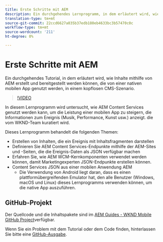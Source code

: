 ```yaml
---
title: Erste Schritte mit AEM
description: Ein durchgehendes Lernprogramm, in dem erläutert wird, wie Inhalte mithilfe von AEM Headless erstellt und bereitgestellt werden können.
translation-type: tm+mt
source-git-commit: 22ccd6627a035b37edb180eb4633bc3b57470c0c
workflow-type: tm+mt
source-wordcount: '211'
ht-degree: 0%

---
```



# Erste Schritte mit AEM

Ein durchgehendes Tutorial, in dem erläutert wird, wie Inhalte mithilfe von AEM erstellt und bereitgestellt werden können, die von einer nativen mobilen App genutzt werden, in einem kopflosen CMS-Szenario.

>[!VIDEO](https://video.tv.adobe.com/v/28315/?quality=12&learn=on)

In diesem Lernprogramm wird untersucht, wie AEM Content Services genutzt werden kann, um die Leistung einer mobilen App zu steigern, die Informationen zum Ereignis (Musik, Performance, Kunst usw.) anzeigt. die vom WKND-Team kuratiert wird.

Dieses Lernprogramm behandelt die folgenden Themen:

* Erstellen von Inhalten, die ein Ereignis mit Inhaltsfragmenten darstellen
* Definieren Sie AEM Content Services-Endpunkte mithilfe der AEM-Sites und -Seiten, die die Ereignis-Daten als JSON verfügbar machen
* Erfahren Sie, wie AEM WCM-Kernkomponenten verwendet werden können, damit Marketingexperten JSON-Endpunkte erstellen können.
* Content Services JSON aus einer mobilen Anwendung AEM
   * Die Verwendung von Android liegt daran, dass es einen plattformübergreifenden Emulator hat, den alle Benutzer (Windows, macOS und Linux) dieses Lernprogramms verwenden können, um die native App auszuführen.

## GitHub-Projekt

Der Quellcode und die Inhaltspakete sind im [AEM Guides - WKND Mobile GitHub Project](https://github.com/adobe/aem-guides-wknd-mobile)verfügbar.

Wenn Sie ein Problem mit dem Tutorial oder dem Code finden, hinterlassen Sie bitte eine [GitHub-Ausgabe](https://github.com/adobe/aem-guides-wknd-mobile/issues).
